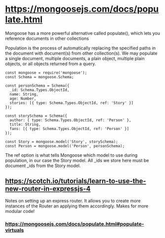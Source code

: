 # https://mongoosejs.com/docs/populate.html

Mongoose has a more powerful alternative called populate(), which lets you reference documents in other collections

Population is the process of automatically replacing the specified paths in the document with document(s) from other collection(s). We may populate a single document, multiple documents, a plain object, multiple plain objects, or all objects returned from a query.

```
const mongoose = require('mongoose');
const Schema = mongoose.Schema;

const personSchema = Schema({
  _id: Schema.Types.ObjectId,
  name: String,
  age: Number,
  stories: [{ type: Schema.Types.ObjectId, ref: 'Story' }]
});

const storySchema = Schema({
  author: { type: Schema.Types.ObjectId, ref: 'Person' },
  title: String,
  fans: [{ type: Schema.Types.ObjectId, ref: 'Person' }]
});

const Story = mongoose.model('Story', storySchema);
const Person = mongoose.model('Person', personSchema);
```
The ref option is what tells Mongoose which model to use during population, in our case the Story model. All _ids we store here must be document _ids from the Story model.


## https://scotch.io/tutorials/learn-to-use-the-new-router-in-expressjs-4
Notes on setting up an express router.  It allows you to create more instances of the Router an applying them accordingly.  Makes for more modular code!

### https://mongoosejs.com/docs/populate.html#populate-virtuals

